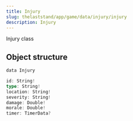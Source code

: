 ```yaml
---
title: Injury
slug: thelaststand/app/game/data/injury/injury
description: Injury
---
```


Injury class

## Object structure

```scala
data Injury

id: String!
type: String!
location: String!
severity: String!
damage: Double!
morale: Double!
timer: TimerData?

```
